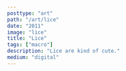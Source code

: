 ```yaml
---
posttype: "art"
path: "/art/lice"
date: "2011"
image: "lice"
title: "Lice"
tags: ["macro"]
description: "Lice are kind of cute."
medium: "digital"
---
```


